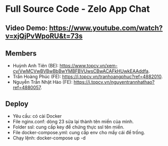 # Full Source Code - Zelo App Chat

## Video Demo: https://www.youtube.com/watch?v=xjQjPvWpoRU&t=73s

## Members

- Huỳnh Anh Tiên (BE): https://www.topcv.vn/xem-cv/VwMCVwBVBwBbBwYMBFBVUwsCBwACAFkHUwkEAAddfa.
- Trần Hoàng Phúc (FE): https://i.topcv.vn/tranhoangphuc?ref=4882010.
- Nguyễn Trần Nhật Hào (FE): https://i.topcv.vn/nguyentrannhathao?ref=4880057.
## Deploy

- Yêu cầu: có cài Docker
- File nginx.conf: dòng 23 sửa lại thành tên miền của mình.
- Folder ssl: cung cấp key để chứng thực ssl tên miền.
- File docker-compose.yml: cung cấp env cho mấy cái để trống. 
- Chạy lệnh: docker-compose up -d